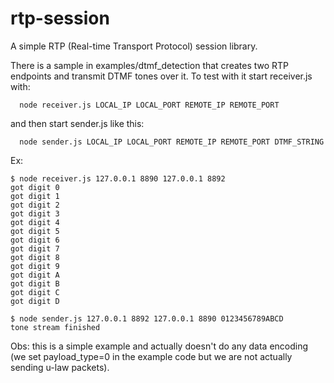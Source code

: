 # rtp-session

A simple RTP (Real-time Transport Protocol) session library.

There is a sample in examples/dtmf_detection that creates two RTP endpoints and transmit DTMF tones over it.
To test with it start receiver.js with:
```
  node receiver.js LOCAL_IP LOCAL_PORT REMOTE_IP REMOTE_PORT
```
and then start sender.js like this:
```
  node sender.js LOCAL_IP LOCAL_PORT REMOTE_IP REMOTE_PORT DTMF_STRING
```

Ex:

```
$ node receiver.js 127.0.0.1 8890 127.0.0.1 8892
got digit 0
got digit 1
got digit 2
got digit 3
got digit 4
got digit 5
got digit 6
got digit 7
got digit 8
got digit 9
got digit A
got digit B
got digit C
got digit D
```

```
$ node sender.js 127.0.0.1 8892 127.0.0.1 8890 0123456789ABCD
tone stream finished
```

Obs: this is a simple example and actually doesn't do any data encoding (we set payload_type=0 in the example code but we are not actually sending u-law packets).


